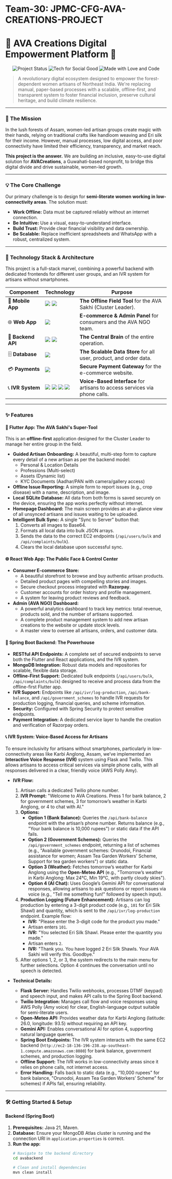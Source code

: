 # Team-30: JPMC-CFG-AVA-CREATIONS-PROJECT
# 🌳 AVA Creations Digital Empowerment Platform 🌳

<p align="center">
  <img src="https://img.shields.io/badge/Project%20Status-MVP%20COMPLETED-green?style=for-the-badge" alt="Project Status"/>
  <img src="https://img.shields.io/badge/Tech%20for-Social%20Good-orange?style=for-the-badge" alt="Tech for Social Good"/>
  <img src="https://img.shields.io/badge/Made%20with-❤️%20&%20Code-blueviolet?style=for-the-badge" alt="Made with Love and Code"/>
</p>

> A revolutionary digital ecosystem designed to empower the forest-dependent women artisans of Northeast India. We're replacing manual, paper-based processes with a scalable, offline-first, and transparent system to foster financial inclusion, preserve cultural heritage, and build climate resilience.

---

### 🎯 **The Mission**

In the lush forests of Assam, women-led artisan groups create magic with their hands, relying on traditional crafts like handloom weaving and Eri silk for their income. However, manual processes, low digital access, and poor connectivity have limited their efficiency, transparency, and market reach.

**This project is the answer.** We are building an inclusive, easy-to-use digital solution for **AVACreations**, a Guwahati-based nonprofit, to bridge this digital divide and drive sustainable, women-led growth.

---

### 💡 **The Core Challenge**

Our primary challenge is to design for **semi-literate women working in low-connectivity areas**. The solution must:
* **Work Offline:** Data must be captured reliably without an internet connection.
* **Be Intuitive:** Use a visual, easy-to-understand interface.
* **Build Trust:** Provide clear financial visibility and data ownership.
* **Be Scalable:** Replace inefficient spreadsheets and WhatsApp with a robust, centralized system.

---

### 🚀 **Technology Stack & Architecture**

This project is a full-stack marvel, combining a powerful backend with dedicated frontends for different user groups, and an IVR system for artisans without smartphones.

| Component           | Technology                                                                                                                                                             | Purpose                                                              |
| ------------------- | ---------------------------------------------------------------------------------------------------------------------------------------------------------------------- | -------------------------------------------------------------------- |
| 📱 **Mobile App** | <img src="https://img.shields.io/badge/Flutter-02569B?style=for-the-badge&logo=flutter&logoColor=white" /> <img src="https://img.shields.io/badge/SQLite-07405E?style=for-the-badge&logo=sqlite&logoColor=white" /> | **The Offline Field Tool** for the AVA Sakhi (Cluster Leader).         |
| 🌐 **Web App** | <img src="https://img.shields.io/badge/React-20232A?style=for-the-badge&logo=react&logoColor=61DAFB" />                                                                  | **E-commerce & Admin Panel** for consumers and the AVA NGO team.     |
| 🧠 **Backend API** | <img src="https://img.shields.io/badge/Spring_Boot-6DB33F?style=for-the-badge&logo=spring&logoColor=white" /> <img src="https://img.shields.io/badge/Java-ED8B00?style=for-the-badge&logo=openjdk&logoColor=white" />  | **The Central Brain** of the entire operation.                       |
| 🗄️ **Database** | <img src="https://img.shields.io/badge/MongoDB-4EA94B?style=for-the-badge&logo=mongodb&logoColor=white" />                                                               | **The Scalable Data Store** for all user, product, and order data.   |
| 💳 **Payments** | <img src="https://img.shields.io/badge/Razorpay-02042B?style=for-the-badge&logo=razorpay&logoColor=3395FF" />                                                              | **Secure Payment Gateway** for the e-commerce website.               |
| 📞 **IVR System** | <img src="https://img.shields.io/badge/Flask-000000?style=for-the-badge&logo=flask&logoColor=white" /> <img src="https://img.shields.io/badge/Twilio-F22F46?style=for-the-badge&logo=twilio&logoColor=white" /> <img src="https://img.shields.io/badge/OpenMeteo-00A3E0?style=for-the-badge" /> <img src="https://img.shields.io/badge/Gemini-8E44AD?style=for-the-badge" /> | **Voice-Based Interface** for artisans to access services via phone calls. |

---

### ✨ **Features**

#### 📱 **Flutter App: The AVA Sakhi's Super-Tool**

This is an **offline-first** application designed for the Cluster Leader to manage her entire group in the field.

* **Guided Artisan Onboarding:** A beautiful, multi-step form to capture every detail of a new artisan as per the backend model:
    * Personal & Location Details
    * Professions (Multi-select)
    * Assets (Dynamic list)
    * KYC Documents (Aadhar/PAN with camera/gallery access)
* **Offline Issue Reporting:** A simple form to report issues (e.g., crop disease) with a name, description, and image.
* **Local SQLite Database:** All data from both forms is saved securely on the device, ensuring the app works perfectly without internet.
* **Homepage Dashboard:** The main screen provides an at-a-glance view of all unsynced artisans and issues waiting to be uploaded.
* **Intelligent Bulk Sync:** A single "Sync to Server" button that:
    1. Converts all images to Base64.
    2. Formats all local data into bulk JSON arrays.
    3. Sends the data to the correct EC2 endpoints (`/api/users/bulk` and `/api/complaints/bulk`).
    4. Clears the local database upon successful sync.

#### 🌐 **React Web App: The Public Face & Control Center**

* **Consumer E-commerce Store:**
    * A beautiful storefront to browse and buy authentic artisan products.
    * Detailed product pages with compelling stories and images.
    * Secure checkout process integrated with **Razorpay**.
    * Customer accounts for order history and profile management.
    * A system for leaving product reviews and feedback.
* **Admin (AVA NGO) Dashboard:**
    * A powerful analytics dashboard to track key metrics: total revenue, products sold, and the number of artisans supported.
    * A complete product management system to add new artisan creations to the website or update stock levels.
    * A master view to oversee all artisans, orders, and customer data.

#### 🧠 **Spring Boot Backend: The Powerhouse**

* **RESTful API Endpoints:** A complete set of secured endpoints to serve both the Flutter and React applications, and the IVR system.
* **MongoDB Integration:** Robust data models and repositories for scalable, flexible data storage.
* **Offline-First Support:** Dedicated bulk endpoints (`/api/users/bulk`, `/api/complaints/bulk`) designed to receive and process data from the offline-first Flutter app.
* **IVR Support:** Endpoints like `/api/ivr/log-production`, `/api/bank-balance`, and `/api/government_schemes` to handle IVR requests for production logging, financial queries, and scheme information.
* **Security:** Configured with Spring Security to protect sensitive endpoints.
* **Payment Integration:** A dedicated service layer to handle the creation and verification of Razorpay orders.

#### 📞 **IVR System: Voice-Based Access for Artisans**

To ensure inclusivity for artisans without smartphones, particularly in low-connectivity areas like Karbi Anglong, Assam, we’ve implemented an **Interactive Voice Response (IVR)** system using Flask and Twilio. This allows artisans to access critical services via simple phone calls, with all responses delivered in a clear, friendly voice (AWS Polly Amy).

* **IVR Flow:**
    1. Artisan calls a dedicated Twilio phone number.
    2. **IVR Prompt:** "Welcome to AVA Creations. Press 1 for bank balance, 2 for government schemes, 3 for tomorrow’s weather in Karbi Anglong, or 4 to chat with AI."
    3. **Options:**
       - **Option 1 (Bank Balance):** Queries the `/api/bank-balance` endpoint with the artisan’s phone number. Returns balance (e.g., "Your bank balance is 10,000 rupees") or static data if the API fails.
       - **Option 2 (Government Schemes):** Queries the `/api/government_schemes` endpoint, returning a list of schemes (e.g., "Available government schemes: Orunodoi, Financial assistance for women; Assam Tea Garden Workers’ Scheme, Support for tea garden workers") or static data.
       - **Option 3 (Weather):** Fetches tomorrow’s weather for Karbi Anglong using the **Open-Meteo API** (e.g., "Tomorrow’s weather in Karbi Anglong: Max 24°C, Min 19°C, with partly cloudy skies").
       - **Option 4 (AI Chat):** Uses Google’s Gemini API for conversational responses, allowing artisans to ask questions or report issues via voice (e.g., "Tell me something fun!" followed by speech input).
    4. **Production Logging (Future Enhancement):** Artisans can log production by entering a 3-digit product code (e.g., `101` for Eri Silk Shawl) and quantity, which is sent to the `/api/ivr/log-production` endpoint. Example flow:
       - **IVR:** "Please enter the 3-digit code for the product you made."
       - Artisan enters `101`.
       - **IVR:** "You selected Eri Silk Shawl. Please enter the quantity you made."
       - Artisan enters `2`.
       - **IVR:** "Thank you. You have logged 2 Eri Silk Shawls. Your AVA Sakhi will verify this. Goodbye."
    5. After options 1, 2, or 3, the system redirects to the main menu for further selections. Option 4 continues the conversation until no speech is detected.

* **Technical Details:**
    - **Flask Server:** Handles Twilio webhooks, processes DTMF (keypad) and speech input, and makes API calls to the Spring Boot backend.
    - **Twilio Integration:** Manages call flow and voice responses using AWS Polly (Amy voice) for clear, English-language output suitable for semi-literate users.
    - **Open-Meteo API:** Provides weather data for Karbi Anglong (latitude: 26.0, longitude: 93.5) without requiring an API key.
    - **Gemini API:** Enables conversational AI for option 4, supporting natural language queries.
    - **Spring Boot Endpoints:** The IVR system interacts with the same EC2 backend (`http://ec2-18-136-196-238.ap-southeast-1.compute.amazonaws.com:8080`) for bank balance, government schemes, and production logging.
    - **Offline Support:** The IVR works in low-connectivity areas since it relies on phone calls, not internet access.
    - **Error Handling:** Falls back to static data (e.g., "10,000 rupees" for bank balance, "Orunodoi, Assam Tea Garden Workers’ Scheme" for schemes) if APIs fail, ensuring reliability.

---

### 🛠️ **Getting Started & Setup**

#### **Backend (Spring Boot)**

1. **Prerequisites:** Java 21, Maven.
2. **Database:** Ensure your MongoDB Atlas cluster is running and the connection URI in `application.properties` is correct.
3. **Run the app:**
    ```bash
    # Navigate to the backend directory
    cd avabackend

    # Clean and install dependencies
    mvn clean install
